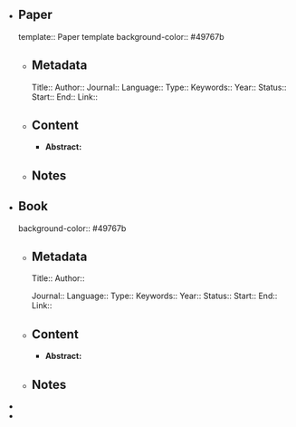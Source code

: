 - ## Paper
  template:: Paper template
  background-color:: #49767b
	- ## Metadata
	  Title:: 
	  Author::
	  Journal::
	  Language::
	  Type::
	  Keywords::
	  Year::
	  Status::
	  Start::
	  End::
	  Link::
	- ## Content
		- **Abstract:**
	- ## Notes
- ## Book
  background-color:: #49767b
	- ## Metadata
	  Title:: 
	  Author::
	  
	  Journal::
	  Language::
	  Type::
	  Keywords::
	  Year::
	  Status::
	  Start::
	  End::
	  Link::
	- ## Content
		- **Abstract:**
	- ## Notes
-
-